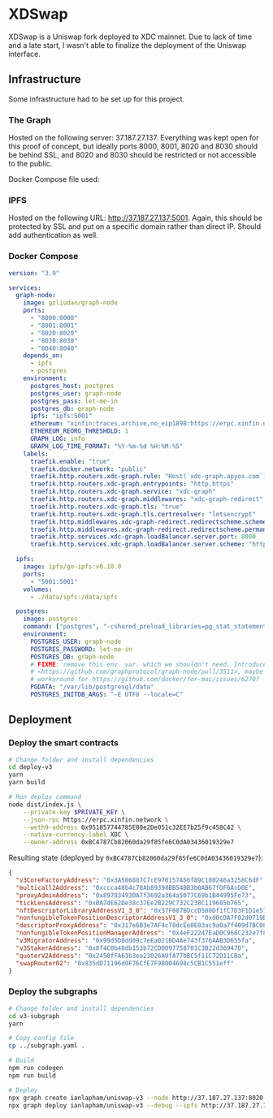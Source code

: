 # XDSwap

XDSwap is a Uniswap fork deployed to XDC mainnet. Due to lack of time and a late start, I wasn't able to finalize the deployment of the Uniswap interface.

## Infrastructure

Some infrastructure had to be set up for this project.

### The Graph

Hosted on the following server: 37.187.27.137. Everything was kept open for this proof of concept, but ideally ports 8000, 8001, 8020 and 8030 should be behind SSL, and 8020 and 8030 should be restricted or not accessible to the public.

Docker Compose file used:

### IPFS

Hosted on the following URL: http://37.187.27.137:5001. Again, this should be protected by SSL and put on a specific domain rather than direct IP. Should add authentication as well.

### Docker Compose

```yaml
version: "3.9"

services:
  graph-node:
    image: gzliudan/graph-node
    ports:
      - "8000:8000"
      - "8001:8001"
      - "8020:8020"
      - "8030:8030"
      - "8040:8040"
    depends_on:
      - ipfs
      - postgres
    environment:
      postgres_host: postgres
      postgres_user: graph-node
      postgres_pass: let-me-in
      postgres_db: graph-node
      ipfs: "ipfs:5001"
      ethereum: "xinfin:traces,archive,no_eip1898:https://erpc.xinfin.network"
      ETHEREUM_REORG_THRESHOLD: 1
      GRAPH_LOG: info
      GRAPH_LOG_TIME_FORMAT: "%Y-%m-%d %H:%M:%S"
    labels:
      traefik.enable: "true"
      traefik.docker.network: "public"
      traefik.http.routers.xdc-graph.rule: "Host(`xdc-graph.apyos.com`)"
      traefik.http.routers.xdc-graph.entrypoints: "http,https"
      traefik.http.routers.xdc-graph.service: "xdc-graph"
      traefik.http.routers.xdc-graph.middlewares: "xdc-graph-redirect"
      traefik.http.routers.xdc-graph.tls: "true"
      traefik.http.routers.xdc-graph.tls.certresolver: "letsencrypt"
      traefik.http.middlewares.xdc-graph-redirect.redirectscheme.scheme: "https"
      traefik.http.middlewares.xdc-graph-redirect.redirectscheme.permanent: "true"
      traefik.http.services.xdc-graph.loadBalancer.server.port: 8000
      traefik.http.services.xdc-graph.loadBalancer.server.scheme: "http"

  ipfs:
    image: ipfs/go-ipfs:v0.10.0
    ports:
      - "5001:5001"
    volumes:
      - ./data/ipfs:/data/ipfs

  postgres:
    image: postgres
    command: ["postgres", "-cshared_preload_libraries=pg_stat_statements"]
    environment:
      POSTGRES_USER: graph-node
      POSTGRES_PASSWORD: let-me-in
      POSTGRES_DB: graph-node
      # FIXME: remove this env. var. which we shouldn't need. Introduced by
      # <https://github.com/graphprotocol/graph-node/pull/3511>, maybe as a
      # workaround for https://github.com/docker/for-mac/issues/6270?
      PGDATA: "/var/lib/postgresql/data"
      POSTGRES_INITDB_ARGS: "-E UTF8 --locale=C"
```

## Deployment

### Deploy the smart contracts

```bash
# Change folder and install dependencies
cd deploy-v3
yarn
yarn build

# Run deploy command
node dist/index.js \
    --private-key $PRIVATE_KEY \
    --json-rpc https://erpc.xinfin.network \
    --weth9-address 0x951857744785E80e2De051c32EE7b25f9c458C42 \
    --native-currency-label XDC \
    --owner-address 0xBC4787Cb82060da29f85fe6C0dA03436019329e7
```

Resulting state (deployed by `0xBC4787Cb82060da29f85fe6C0dA03436019329e7`):

```json
{
  "v3CoreFactoryAddress": "0x3A586887C7cE970157A56f89C180246a3258C6dF",
  "multicall2Address": "0xccca48b4c78Ab89398BB54BB3b0AB67fDF6AcD0E",
  "proxyAdminAddress": "0x897834930A7f3692a364a5077C69b1B44995Fe73",
  "tickLensAddress": "0xBA7dE62De38c37Ee2B229C732C238C119685b765",
  "nftDescriptorLibraryAddressV1_3_0": "0x37F687BDccD588Df1fC7D3F1D1e573F315ecC782",
  "nonfungibleTokenPositionDescriptorAddressV1_3_0": "0xd0cDA7F02d0719B9819098Db05ec3901a00A5083",
  "descriptorProxyAddress": "0x317e6B3e7AF4c78dcEe0E03ac9a0a7f409d7BC06",
  "nonfungibleTokenPositionManagerAddress": "0x4eF22247EaD0C966C232e7f8F45057A9540ad7F4",
  "v3MigratorAddress": "0x99d5D8dd09c7eEa021BD4Ae743f376AAB3D655fa",
  "v3StakerAddress": "0x8f4C0b48db153b72CD0097758701C3B22d36947D",
  "quoterV2Address": "0x2450fFA63b3ea23026A0fA77bBC5f11C72D11CBa",
  "swapRouter02": "0x835dD71196d0F76CfE7F9B004698c5CB1C551eff"
}
```

### Deploy the subgraphs

```bash
# Change folder and install dependencies
cd v3-subgraph
yarn

# Copy config file
cp ../subgraph.yaml .

# Build
npm run codegen
npm run build

# Deploy
npx graph create ianlapham/uniswap-v3 --node http://37.187.27.137:8020
npx graph deploy ianlapham/uniswap-v3 --debug --ipfs http://37.187.27.137:5001 --node http://37.187.27.137:8020
```
